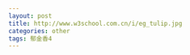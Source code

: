 ```yaml
---
layout: post
title: http://www.w3school.com.cn/i/eg_tulip.jpg
categories: other
tags: 郁金香4
---
```


